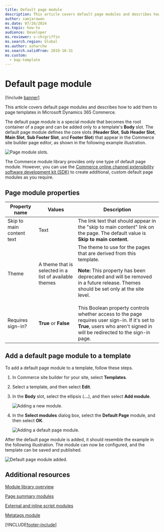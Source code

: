 ```yaml
---
title: Default page module
description: This article covers default page modules and describes how to add them to page templates in Microsoft Dynamics 365 Commerce.
author: samjarawan
ms.date: 07/26/2024
ms.topic: how-to
audience: Developer
ms.reviewer: v-chrgriffin
ms.search.region: Global
ms.author: asharchw
ms.search.validFrom: 2019-10-31
ms.custom: 
  - bap-template
---
```


# Default page module

[!include [banner](../includes/banner.md)]

This article covers default page modules and describes how to add them to page templates in Microsoft Dynamics 365 Commerce.

The default page module is a special module that becomes the root container of a page and can be added only to a template's **Body** slot. The default page module defines the core slots (**Header Slot**, **Sub Header Slot**, **Main Slot**, **Sub Footer Slot**, and **Footer Slot**) that appear in the Commerce site builder page editor, as shown in the following example illustration.

![Page module slots.](../media/page-module-1.png)

The Commerce module library provides only one type of default page module. However, you can use the [Commerce online channel extensibility software development kit (SDK)](../e-commerce-extensibility/overview.md) to create additional, custom default page modules as you require.

## Page module properties

| Property name | Values | Description |
|---------------|--------|-------------|
| Skip to main content text | Text | The link text that should appear in the "skip to main content" link on the page. The default value is **Skip to main content**. |
| Theme | A theme that is selected in a list of available themes | The theme to use for the pages that are derived from this template.<p><strong>Note:</strong> This property has been deprecated and will be removed in a future release. Themes should be set only at the site level.</p> |
| Requires sign-in? | **True** or **False** | This Boolean property controls whether access to the page requires user sign-in. If it's set to **True**, users who aren't signed in will be redirected to the sign-in page. |

## Add a default page module to a template

To add a default page module to a template, follow these steps.

1. In Commerce site builder for your site, select **Templates**.
1. Select a template, and then select **Edit**.
1. In the **Body** slot, select the ellipsis (**...**), and then select **Add module**.

    ![Adding a new module.](../media/page-module-2.png)

1. In the **Select modules** dialog box, select the **Default Page** module, and then select **OK**.

    ![Adding a default page module.](../media/page-module-3.png)

After the default page module is added, it should resemble the example in the following illustration. The module can now be configured, and the template can be saved and published.

![Default page module added.](../media/page-module-4.png)

## Additional resources

[Module library overview](../starter-kit-overview.md)

[Page summary modules](page-summary-module.md)

[External and inline script modules](script-module.md)

[Metatags module](metatags-module.md)

[!INCLUDE[footer-include](../../includes/footer-banner.md)]
